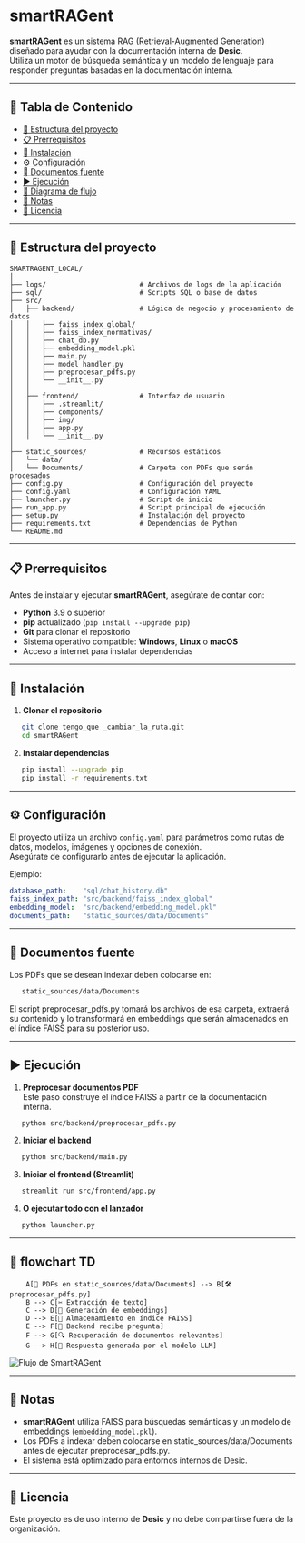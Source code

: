# smartRAGent

**smartRAGent** es un sistema RAG (Retrieval-Augmented Generation) diseñado para ayudar con la documentación interna de **Desic**.  
Utiliza un motor de búsqueda semántica y un modelo de lenguaje para responder preguntas basadas en la documentación interna.

---

## 📑 Tabla de Contenido

- [📂 Estructura del proyecto](#-estructura-del-proyecto)
- [📋 Prerrequisitos](#-prerrequisitos)
- [🚀 Instalación](#-instalación)
- [⚙️ Configuración](#️-configuración)
- [📄 Documentos fuente](#-documentos-fuente)
- [▶️ Ejecución](#️-ejecución)
- [🔄 Diagrama de flujo](#-diagrama-de-flujo)
- [📌 Notas](#-notas)
- [📜 Licencia](#-licencia)

---

## 📂 Estructura del proyecto

```
SMARTRAGENT_LOCAL/
│
├── logs/                       # Archivos de logs de la aplicación
├── sql/                        # Scripts SQL o base de datos
├── src/
│   ├── backend/                # Lógica de negocio y procesamiento de datos
│   │   ├── faiss_index_global/
│   │   ├── faiss_index_normativas/
│   │   ├── chat_db.py
│   │   ├── embedding_model.pkl
│   │   ├── main.py
│   │   ├── model_handler.py
│   │   ├── preprocesar_pdfs.py
│   │   └── __init__.py
│   │
│   ├── frontend/               # Interfaz de usuario
│   │   ├── .streamlit/
│   │   ├── components/
│   │   ├── img/
│   │   ├── app.py
│   │   └── __init__.py
│
├── static_sources/             # Recursos estáticos
│   └── data/
│   └── Documents/              # Carpeta con PDFs que serán procesados
├── config.py                   # Configuración del proyecto
├── config.yaml                 # Configuración YAML
├── launcher.py                 # Script de inicio
├── run_app.py                  # Script principal de ejecución
├── setup.py                    # Instalación del proyecto
├── requirements.txt            # Dependencias de Python
└── README.md
```

---

## 📋 Prerrequisitos

Antes de instalar y ejecutar **smartRAGent**, asegúrate de contar con:

- **Python** 3.9 o superior  
- **pip** actualizado (`pip install --upgrade pip`)  
- **Git** para clonar el repositorio  
- Sistema operativo compatible: **Windows**, **Linux** o **macOS**  
- Acceso a internet para instalar dependencias  

---

## 🚀 Instalación

1. **Clonar el repositorio**
```bash
   git clone tengo_que _cambiar_la_ruta.git
   cd smartRAGent
```

2. **Instalar dependencias**
```bash
   pip install --upgrade pip
   pip install -r requirements.txt
```

---

## ⚙️ Configuración

El proyecto utiliza un archivo `config.yaml` para parámetros como rutas de datos, modelos, imágenes y opciones de conexión.  
Asegúrate de configurarlo antes de ejecutar la aplicación.

Ejemplo:
```yaml
database_path:    "sql/chat_history.db"
faiss_index_path: "src/backend/faiss_index_global"
embedding_model:  "src/backend/embedding_model.pkl"
documents_path:   "static_sources/data/Documents"
```

---

## 📄 Documentos fuente

Los PDFs que se desean indexar deben colocarse en:

```bash
   static_sources/data/Documents
```
El script preprocesar_pdfs.py tomará los archivos de esa carpeta, extraerá su contenido y lo transformará en embeddings que serán almacenados en el índice FAISS para su posterior uso.

---

## ▶️ Ejecución

1. **Preprocesar documentos PDF**  
Este paso construye el índice FAISS a partir de la documentación interna.

```bash
   python src/backend/preprocesar_pdfs.py
```

2. **Iniciar el backend**
```bash
   python src/backend/main.py
```

3. **Iniciar el frontend (Streamlit)**
```bash
   streamlit run src/frontend/app.py
```

4. **O ejecutar todo con el lanzador**
```bash
   python launcher.py
```

---

## 🔄 flowchart TD
```mermaid
    A[📂 PDFs en static_sources/data/Documents] --> B[🛠 preprocesar_pdfs.py]
    B --> C[✂️ Extracción de texto]
    C --> D[🧠 Generación de embeddings]
    D --> E[💾 Almacenamiento en índice FAISS]
    E --> F[🤖 Backend recibe pregunta]
    F --> G[🔍 Recuperación de documentos relevantes]
    G --> H[📝 Respuesta generada por el modelo LLM]
```

![Flujo de SmartRAGent](static_sources/img/flow_smartRAGent.png)

---

## 📌 Notas

- **smartRAGent** utiliza FAISS para búsquedas semánticas y un modelo de embeddings (`embedding_model.pkl`).
- Los PDFs a indexar deben colocarse en static_sources/data/Documents antes de ejecutar preprocesar_pdfs.py.
- El sistema está optimizado para entornos internos de Desic.

---

## 📜 Licencia

Este proyecto es de uso interno de **Desic** y no debe compartirse fuera de la organización.
